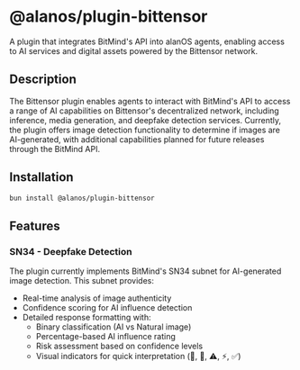 # @alanos/plugin-bittensor

A plugin that integrates BitMind's API into alanOS agents, enabling access to AI services and digital assets powered by the Bittensor network.

## Description

The Bittensor plugin enables agents to interact with BitMind's API to access a range of AI capabilities on Bittensor's decentralized network, including inference, media generation, and deepfake detection services. Currently, the plugin offers image detection functionality to determine if images are AI-generated, with additional capabilities planned for future releases through the BitMind API.

## Installation

```bash
bun install @alanos/plugin-bittensor
```

## Features

### SN34 - Deepfake Detection

The plugin currently implements BitMind's SN34 subnet for AI-generated image detection. This subnet provides:

- Real-time analysis of image authenticity
- Confidence scoring for AI influence detection
- Detailed response formatting with:
  - Binary classification (AI vs Natural image)
  - Percentage-based AI influence rating
  - Risk assessment based on confidence levels
  - Visual indicators for quick interpretation (🤖, 📸, ⚠️, ⚡, ✅)
